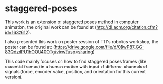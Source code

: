 # staggered-poses
This work is an extension of staggered poses method in computer animation, the original work can be found at (http://dl.acm.org/citation.cfm?id=1632612).

I also presented this work on poster session of TTI's robotics workshop, the poster can be found at:
(https://drive.google.com/file/d/0BwP87_GG-83QdzdPU1hOOU40OTg/view?usp=sharing)

This code mainly focuses on how to find staggered poses frames (like essential frames) in a human motion with input of differnet channels of signals (force, encoder value, position, and orientation for this current version).
